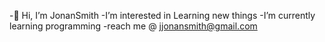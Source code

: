 -👋 Hi, I’m JonanSmith
-I’m interested in Learning new things
-I’m currently learning programming
-reach me @ jjonansmith@gmail.com


